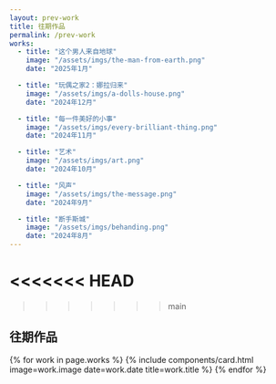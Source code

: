 ```yaml
---
layout: prev-work
title: 往期作品
permalink: /prev-work
works:
  - title: "这个男人来自地球"
    image: "/assets/imgs/the-man-from-earth.png"
    date: "2025年1月"

  - title: "玩偶之家2：娜拉归来"
    image: "/assets/imgs/a-dolls-house.png"
    date: "2024年12月"

  - title: "每一件美好的小事"
    image: "/assets/imgs/every-brilliant-thing.png"
    date: "2024年11月"

  - title: "艺术"
    image: "/assets/imgs/art.png"
    date: "2024年10月"

  - title: "风声"
    image: "/assets/imgs/the-message.png"
    date: "2024年9月"

  - title: "断手斯城"
    image: "/assets/imgs/behanding.png"
    date: "2024年8月"
---
```

<<<<<<< HEAD
=======
<!-- Header Include -->
>>>>>>> main

<!-- Hero Banner Section -->
<section class="hero-banner">
  <div class="hero-overlay">
    <h1 class="hero-title">往期作品</h1>
  </div>
</section>

<!-- Main Content -->
<main class="prev-works-main">
  <div class="container">
    <!-- Works Grid -->
    <div class="works-grid">
      {% for work in page.works %}
        {% include components/card.html 
           image=work.image 
           date=work.date 
           title=work.title 
        %}
      {% endfor %}
    </div>
  </div>
</main>
